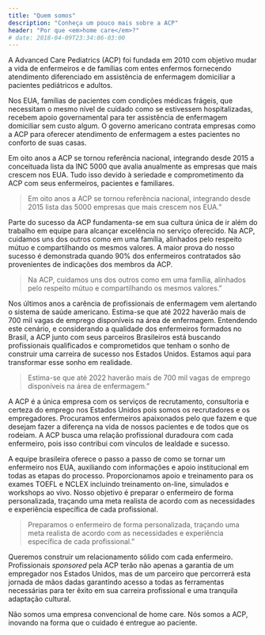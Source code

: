 ```yaml
---
title: "Quem somos"
description: "Conheça um pouco mais sobre a ACP"
header: "Por que <em>home care</em>?"
# date: 2018-04-09T23:34:06-03:00
---
```


A Advanced Care Pediatrics (ACP) foi fundada em 2010 com objetivo mudar a vida de enfermeiros e de famílias com entes enfermos fornecendo atendimento diferenciado em assistência de enfermagem domiciliar a pacientes pediátricos e adultos.

Nos EUA, famílias de pacientes com condições médicas frágeis, que necessitam o mesmo nível de cuidado como se estivessem hospitalizadas, recebem apoio governamental para ter assistência de enfermagem domiciliar sem custo algum. O governo americano contrata empresas como a ACP para oferecer atendimento de enfermagem a estes pacientes no conforto de suas casas.

Em oito anos a ACP se tornou referência nacional, integrando desde 2015 a conceituada lista da INC 5000 que avalia anualmente as empresas que mais crescem nos EUA. Tudo isso devido à seriedade e comprometimento da ACP com seus enfermeiros, pacientes e familiares.

<blockquote><p>Em oito anos a ACP se tornou referência nacional, integrando desde 2015 lista das 5000 empresas que mais crescem nos EUA.”</p></blockquote>

Parte do sucesso da ACP fundamenta-se em sua cultura única de ir além do trabalho em equipe para alcançar excelência no serviço oferecido. Na ACP, cuidamos uns dos outros como em uma família, alinhados pelo respeito mútuo e compartilhando os mesmos valores. A maior prova do nosso sucesso é demonstrada quando 90% dos enfermeiros contratados são provenientes de indicações dos membros da ACP.

<blockquote><p>Na ACP, cuidamos uns dos outros como em uma família, alinhados pelo respeito mútuo e compartilhando os mesmos valores.”</p></blockquote>

Nos últimos anos a carência de profissionais de enfermagem vem alertando o sistema de saúde americano. Estima-se que até 2022 haverão mais de 700 mil vagas de emprego disponíveis na área de enfermagem. Entendendo este cenário, e considerando a qualidade dos enfermeiros formados no Brasil, a ACP junto com seus parceiros Brasileiros está buscando profissionais qualificados e comprometidos que tenham o sonho de construir uma carreira de sucesso nos Estados Unidos. Estamos aqui para transformar esse sonho em realidade.

<blockquote><p>Estima-se que até 2022 haverão mais de 700 mil vagas de emprego disponíveis na área de enfermagem.”</p></blockquote>

A ACP é a única empresa com os serviços de recrutamento, consultoria e certeza do emprego nos Estados Unidos pois somos os recrutadores e os empregadores. Procuramos enfermeiros apaixonados pelo que fazem e que desejam fazer a diferença na vida de nossos pacientes e de todos que os rodeiam. A ACP busca uma relação profissional duradoura com cada enfermeiro, pois isso contribui com vínculos de lealdade e sucesso. 

A equipe brasileira oferece o passo a passo de como se tornar um enfermeiro nos EUA, auxiliando com informações e apoio institucional em todas as etapas do processo. Proporcionamos apoio e treinamento para os exames TOEFL e NCLEX incluindo treinamento on-line, simulados e workshops ao vivo. Nosso objetivo é preparar o enfermeiro de forma personalizada, traçando uma meta realista de acordo com as necessidades e experiência específica de cada profissional.

<blockquote><p>Preparamos o enfermeiro de forma personalizada, traçando uma meta realista de acordo com as necessidades e experiência específica de cada profissional.”</p></blockquote>

Queremos construir um relacionamento sólido com cada enfermeiro. Profissionais <em>sponsored</em> pela ACP terão não apenas a garantia de um empregador nos Estados Unidos, mas de um parceiro que percorrerá esta jornada de mãos dadas garantindo acesso a todas as ferramentas necessárias para ter êxito em sua carreira profissional e uma tranquila adaptação cultural.

Não somos uma empresa convencional de home care. Nós somos a ACP, inovando na forma que o cuidado é entregue ao paciente.
